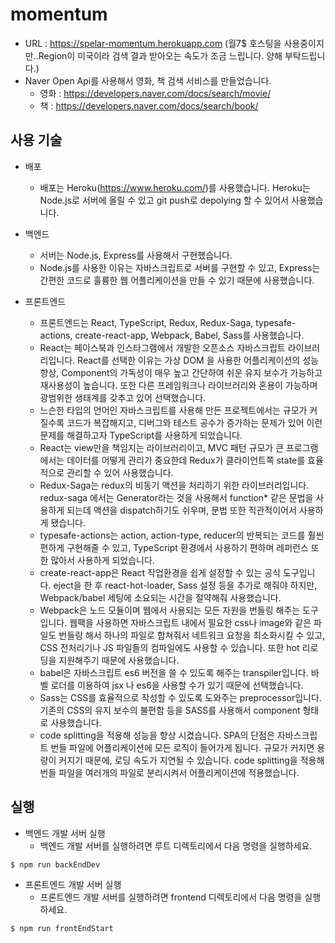 # momentum
* URL : https://spelar-momentum.herokuapp.com (월7$ 호스팅을 사용중이지만..Region이 미국이라 검색 결과 받아오는 속도가 조금 느립니다. 양해 부탁드립니다.)
* Naver Open Api를 사용해서 영화, 책 검색 서비스를 만들었습니다.
   * 영화 : https://developers.naver.com/docs/search/movie/
   * 책 : https://developers.naver.com/docs/search/book/

## 사용 기술

* 배포
    * 배포는 Heroku(https://www.heroku.com/)를 사용했습니다. Heroku는 Node.js로 서버에 올릴 수 있고 git push로 depolying 할 수 있어서 사용했습니다.

* 백엔드
    * 서버는 Node.js, Express를 사용해서 구현했습니다.
    * Node.js를 사용한 이유는 자바스크립트로 서버를 구현할 수 있고, Express는 간편한 코드로 훌륭한 웹 어플리케이션을 만들 수 있기 때문에 사용했습니다.

* 프론트엔드
    * 프론트엔드는 React, TypeScript, Redux, Redux-Saga, typesafe-actions, create-react-app, Webpack, Babel, Sass를 사용했습니다.
    * React는 페이스북과 인스타그램에서 개발한 오픈소스 자바스크립트 라이브러리입니다. React를 선택한 이유는 가상 DOM 을 사용한 어플리케이션의 성능 향상, 
    Component의 가독성이 매우 높고 간단하여 쉬운 유지 보수가 가능하고 재사용성이 높습니다. 또한 다른 프레임워크나 라이브러리와 혼용이 가능하며 광범위한 생태계를 갖추고 있어 선택했습니다.
    * 느슨한 타입의 언어인 자바스크립트를 사용해 만든 프로젝트에서는 규모가 커질수록 코드가 복잡해지고, 디버그와 테스트 공수가 증가하는 문제가 있어 이런 문제를 해결하고자 TypeScript를 사용하게 되었습니다.
    * React는 view만을 책임지는 라이브러리이고, MVC 패턴 규모가 큰 프로그램에서는 데이터를 어떻게 관리가 중요한데 Redux가 클라이언트쪽 state를 효율적으로 관리할 수 있어 사용했습니다.
    * Redux-Saga는 redux의 비동기 액션을 처리하기 위한 라이브러리입니다. redux-saga 에서는 Generator라는 것을 사용해서 function* 같은 문법을 사용하게 되는데 액션을 dispatch하기도 쉬우며, 문법 또한 직관적이어서 사용하게 됐습니다.
    * typesafe-actions는 action, action-type, reducer의 반복되는 코드를 훨씬 편하게 구현해줄 수 있고, TypeScript 환경에서 사용하기 편하며 레퍼런스 또한 많아서 사용하게 되었습니다.
    * create-react-app은 React 작업환경을 쉽게 설정할 수 있는 공식 도구입니다. eject을 한 후 react-hot-loader, Sass 설정 등을 추가로 해줘야 하지만, Webpack/babel 세팅에 소요되는 시간을 절약해줘 사용했습니다.
    * Webpack은 노드 모듈이며 웹에서 사용되는 모든 자원을 번들링 해주는 도구입니다. 웹팩을 사용하면 자바스크립트 내에서 필요한 css나 image와 같은 파일도 번들링 해서 하나의 파일로 합쳐줘서 네트워크 요청을 최소화시킬 수 있고, 
    CSS 전처리기나 JS 파일들의 컴파일에도 사용할 수 있습니다. 또한 hot 리로딩을 지원해주기 때문에 사용했습니다.
    * babel은 자바스크립트 es6 버전을 쓸 수 있도록 해주는 transpiler입니다. 바벨 로더를 이용하여 jsx 나 es6을 사용할 수가 있기 때문에 선택했습니다.
    * Sass는 CSS를 효율적으로 작성할 수 있도록 도와주는 preprocessor입니다. 기존의 CSS의 유지 보수의 불편함 등을 SASS를 사용해서 component 형태로 사용했습니다.
    * code splitting을 적용해 성능을 향상 시켰습니다. SPA의 단점은 자바스크립트 번들 파일에 어플리케이션에 모든 로직이 들어가게 됩니다. 규모가 커지면 용량이 커지기 때문에, 로딩 속도가 지연될 수 있습니다. code splitting을 적용해 번들 파일을 여러개의 파일로 분리시켜서 어플리케이션에 적용했습니다.
    
## 실행

* 백엔드 개발 서버 실행
    * 백엔드 개발 서버를 실행하려면 루트 디렉토리에서 다음 명령을 실행하세요.   
```bash
$ npm run backEndDev
``` 

* 프론트엔드 개발 서버 실행
    * 프론트엔드 개발 서버를 실행하려면 frontend 디렉토리에서 다음 명령을 실행하세요.
```bash
$ npm run frontEndStart
``` 
                        

